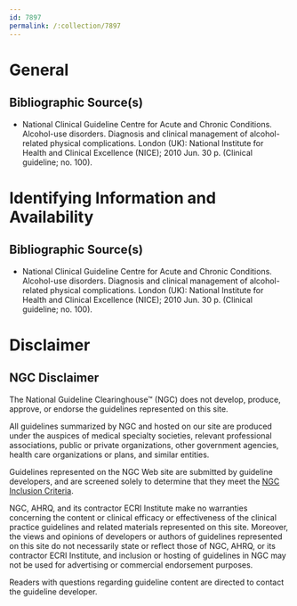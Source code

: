 ```yaml
---
id: 7897
permalink: /:collection/7897
---
```


# General

## Bibliographic Source(s)

- National Clinical Guideline Centre for Acute and Chronic Conditions. Alcohol-use disorders. Diagnosis and clinical management of alcohol-related physical complications. London (UK): National Institute for Health and Clinical Excellence (NICE); 2010 Jun. 30 p. (Clinical guideline; no. 100).

# Identifying Information and Availability

## Bibliographic Source(s)

- National Clinical Guideline Centre for Acute and Chronic Conditions. Alcohol-use disorders. Diagnosis and clinical management of alcohol-related physical complications. London (UK): National Institute for Health and Clinical Excellence (NICE); 2010 Jun. 30 p. (Clinical guideline; no. 100).

# Disclaimer

## NGC Disclaimer

The National Guideline Clearinghouse™ (NGC) does not develop, produce, approve, or endorse the guidelines represented on this site.

All guidelines summarized by NGC and hosted on our site are produced under the auspices of medical specialty societies, relevant professional associations, public or private organizations, other government agencies, health care organizations or plans, and similar entities.

Guidelines represented on the NGC Web site are submitted by guideline developers, and are screened solely to determine that they meet the [NGC Inclusion Criteria](/help-and-about/summaries/inclusion-criteria).

NGC, AHRQ, and its contractor ECRI Institute make no warranties concerning the content or clinical efficacy or effectiveness of the clinical practice guidelines and related materials represented on this site. Moreover, the views and opinions of developers or authors of guidelines represented on this site do not necessarily state or reflect those of NGC, AHRQ, or its contractor ECRI Institute, and inclusion or hosting of guidelines in NGC may not be used for advertising or commercial endorsement purposes.

Readers with questions regarding guideline content are directed to contact the guideline developer.

